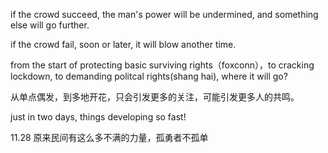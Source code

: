 if the crowd succeed, the man's power will be undermined, and something else will go further.

if the crowd fail, soon or later, it will blow another time.

from the start of protecting basic surviving rights（foxconn），to cracking lockdown, to demanding politcal rights(shang hai), where it will go?

从单点偶发，到多地开花，只会引发更多的关注，可能引发更多人的共鸣。

just in two days, things developing so fast!

11.28
原来民间有这么多不满的力量，孤勇者不孤单
